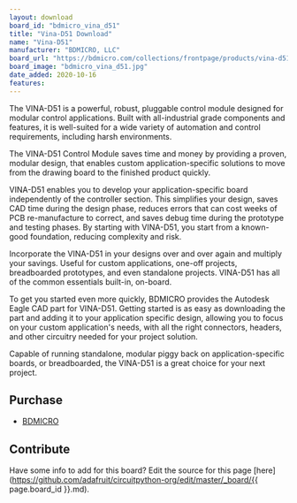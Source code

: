 ```yaml
---
layout: download
board_id: "bdmicro_vina_d51"
title: "Vina-D51 Download"
name: "Vina-D51"
manufacturer: "BDMICRO, LLC"
board_url: "https://bdmicro.com/collections/frontpage/products/vina-d51"
board_image: "bdmicro_vina_d51.jpg"
date_added: 2020-10-16
features:
---
```


The VINA-D51 is a powerful, robust, pluggable control module designed for modular control applications. Built with all-industrial grade components and features, it is well-suited for a wide variety of automation and control requirements, including harsh environments.

The VINA-D51 Control Module saves time and money by providing a proven, modular design, that enables custom application-specific solutions to move from the drawing board to the finished product quickly.

VINA-D51 enables you to develop your application-specific board independently of the controller section. This simplifies your design, saves CAD time during the design phase, reduces errors that can cost weeks of PCB re-manufacture to correct, and saves debug time during the prototype and testing phases. By starting with VINA-D51, you start from a known-good foundation, reducing complexity and risk.

Incorporate the VINA-D51 in your designs over and over again and multiply your savings. Useful for custom applications, one-off projects, breadboarded prototypes, and even standalone projects. VINA-D51 has all of the common essentials built-in, on-board.

To get you started even more quickly, BDMICRO provides the Autodesk Eagle CAD part for VINA-D51. Getting started is as easy as downloading the part and adding it to your application specific design, allowing you to focus on your custom application's needs, with all the right connectors, headers, and other circuitry needed for your project solution.

Capable of running standalone, modular piggy back on application-specific boards, or breadboarded, the VINA-D51 is a great choice for your next project.

## Purchase
* [BDMICRO](https://bdmicro.com/collections/frontpage/products/vina-d51)

## Contribute

Have some info to add for this board? Edit the source for this page [here](https://github.com/adafruit/circuitpython-org/edit/master/_board/{{ page.board_id }}.md).
